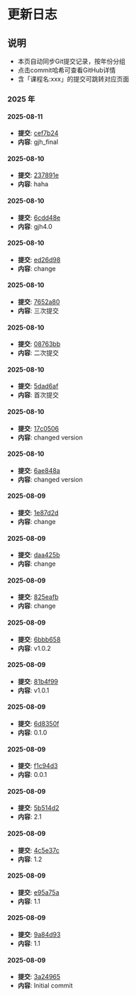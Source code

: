 # 更新日志

## 说明
- 本页自动同步Git提交记录，按年份分组
- 点击commit哈希可查看GitHub详情
- 含「课程名:xxx」的提交可跳转对应页面

### 2025 年

#### 2025-08-11
- **提交**: [cef7b24](https://github.com/XJTU-Qian-Xuesen-Class/XJTU-QXS/commit/cef7b247ce5cd058a86d8c49dbfd314bcd914581)
- **内容**: gjh_final

#### 2025-08-10
- **提交**: [237891e](https://github.com/XJTU-Qian-Xuesen-Class/XJTU-QXS/commit/237891e0a97b4d658d3179e3c5e8ba3a216c5b0b)
- **内容**: haha

#### 2025-08-10
- **提交**: [6cdd48e](https://github.com/XJTU-Qian-Xuesen-Class/XJTU-QXS/commit/6cdd48e4c0d20a69505bc55e0b0550cbbc1e008f)
- **内容**: gjh4.0

#### 2025-08-10
- **提交**: [ed26d98](https://github.com/XJTU-Qian-Xuesen-Class/XJTU-QXS/commit/ed26d985851605f901ad791004a7933f958e888f)
- **内容**: change

#### 2025-08-10
- **提交**: [7652a80](https://github.com/XJTU-Qian-Xuesen-Class/XJTU-QXS/commit/7652a8038b879d7160e694212aec67042ecc402c)
- **内容**: 三次提交

#### 2025-08-10
- **提交**: [08763bb](https://github.com/XJTU-Qian-Xuesen-Class/XJTU-QXS/commit/08763bbd0760a27cc4e1499f1c663e2aefd7990c)
- **内容**: 二次提交

#### 2025-08-10
- **提交**: [5dad6af](https://github.com/XJTU-Qian-Xuesen-Class/XJTU-QXS/commit/5dad6af37fed98d4a3f695bf3f7b4fdbf1bcf62c)
- **内容**: 首次提交

#### 2025-08-10
- **提交**: [17c0506](https://github.com/XJTU-Qian-Xuesen-Class/XJTU-QXS/commit/17c050690a36901fcbf5edbe182b909837185187)
- **内容**: changed version

#### 2025-08-10
- **提交**: [6ae848a](https://github.com/XJTU-Qian-Xuesen-Class/XJTU-QXS/commit/6ae848aacb5210c41975382024d4dca2f148985b)
- **内容**: changed version

#### 2025-08-09
- **提交**: [1e87d2d](https://github.com/XJTU-Qian-Xuesen-Class/XJTU-QXS/commit/1e87d2d30ff6cb726401e32e9aaaa5e50f3748c7)
- **内容**: change

#### 2025-08-09
- **提交**: [daa425b](https://github.com/XJTU-Qian-Xuesen-Class/XJTU-QXS/commit/daa425b2f4a9883b1ed6fd21c1aa4c76b62490b0)
- **内容**: change

#### 2025-08-09
- **提交**: [825eafb](https://github.com/XJTU-Qian-Xuesen-Class/XJTU-QXS/commit/825eafb6894169ce3853741e3edf38383e84f25f)
- **内容**: change

#### 2025-08-09
- **提交**: [6bbb658](https://github.com/XJTU-Qian-Xuesen-Class/XJTU-QXS/commit/6bbb658fe2e027afdb52aa76c35f0164424c0097)
- **内容**: v1.0.2

#### 2025-08-09
- **提交**: [81b4f99](https://github.com/XJTU-Qian-Xuesen-Class/XJTU-QXS/commit/81b4f99c80ba5554c33fcd2ec4901e46c70b418f)
- **内容**: v1.0.1

#### 2025-08-09
- **提交**: [6d8350f](https://github.com/XJTU-Qian-Xuesen-Class/XJTU-QXS/commit/6d8350f00529b08c8a5fe3bf73dc8e6d2697a041)
- **内容**: 0.1.0

#### 2025-08-09
- **提交**: [f1c94d3](https://github.com/XJTU-Qian-Xuesen-Class/XJTU-QXS/commit/f1c94d36509d12e77b643e3f80c69ae67304cd7a)
- **内容**: 0.0.1

#### 2025-08-09
- **提交**: [5b514d2](https://github.com/XJTU-Qian-Xuesen-Class/XJTU-QXS/commit/5b514d29f5b7204323a8f2fc6e3ed592927dbb91)
- **内容**: 2.1

#### 2025-08-09
- **提交**: [4c5e37c](https://github.com/XJTU-Qian-Xuesen-Class/XJTU-QXS/commit/4c5e37cd13e74f3eb270864d0560286c158e0886)
- **内容**: 1.2

#### 2025-08-09
- **提交**: [e95a75a](https://github.com/XJTU-Qian-Xuesen-Class/XJTU-QXS/commit/e95a75af8b30086c4401bb473959c01168d02862)
- **内容**: 1.1

#### 2025-08-09
- **提交**: [9a84d93](https://github.com/XJTU-Qian-Xuesen-Class/XJTU-QXS/commit/9a84d930cb72d7947b69c7fb29ad64ea423bc2cc)
- **内容**: 1.1

#### 2025-08-09
- **提交**: [3a24965](https://github.com/XJTU-Qian-Xuesen-Class/XJTU-QXS/commit/3a2496539a4e4a4b64761f5c4c09801b95c1c1e9)
- **内容**: Initial commit